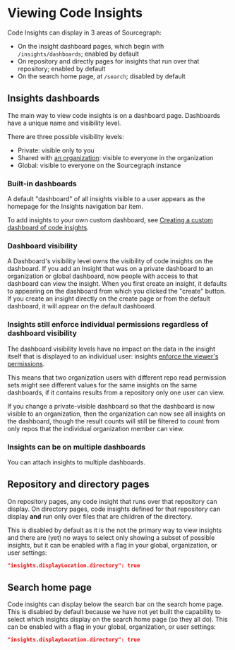 # Viewing Code Insights

Code Insights can display in 3 areas of Sourcegraph:

- On the insight dashboard pages, which begin with `/insights/dashboards`; enabled by default
- On repository and directly pages for insights that run over that repository; enabled by default
- On the search home page, at `/search`; disabled by default

## Insights dashboards

The main way to view code insights is on a dashboard page. Dashboards have a unique name and visibility level.

There are three possible visibility levels:

- Private: visible only to you
- Shared with [an organization](../../../admin/organizations.md): visible to everyone in the organization
- Global: visible to everyone on the Sourcegraph instance

### Built-in dashboards

A default "dashboard" of all insights visible to a user appears as the homepage for the Insights navigation bar item. 

To add insights to your own custom dashboard, see [Creating a custom dashboard of code insights](../how-tos/creating_a_custom_dashboard_of_code_insights.md).

### Dashboard visibility

A Dashboard's visibility level owns the visibility of code insights on the dashboard. If you add an Insight that was on a private dashboard to an organization or global dashboard, now people with access to that dashboard can view the insight. When you first create an insight, it defaults to appearing on the dashboard from which you clicked the "create" button. If you create an insight directly on the create page or from the default dashboard, it will appear on the default dashboard. 

### Insights still enforce individual permissions regardless of dashboard visibility

The dashboard visibility levels have no impact on the data in the insight itself that is displayed to an individual user: insights [enforce the viewer's permissions](administration_and_security_of_code_insights.md#code-insights-enforce-user-permissions).

This means that two organization users with different repo read permission sets might see different values for the same insights on the same dashboards, if it contains results from a repository only one user can view.

If you change a private-visible dashboard so that the dashboard is now visible to an organization, then the organization can now see all insights on the dashboard, though the result counts will still be filtered to count from only repos that the individual organization member can view. 

### Insights can be on multiple dashboards

You can attach insights to multiple dashboards.

## Repository and directory pages

On repository pages, any code insight that runs over that repository can display. On directory pages, code insights defined for that repository can display **and** run only over files that are children of the directory.

This is disabled by default as it is the not the primary way to view insights and there are (yet) no ways to select only showing a subset of possible insights, but it can be enabled with a flag in your global, organization, or user settings:

```json
"insights.displayLocation.directory": true
```

## Search home page

Code insights can display below the search bar on the search home page. This is disabled by default because we have not yet built the capability to select which insights display on the search home page (so they all do). This can be enabled with a flag in your global, organization, or user settings:

```json
"insights.displayLocation.directory": true
```

